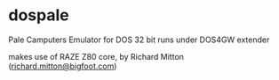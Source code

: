 # dospale
Pale Camputers Emulator for DOS 32 bit runs under DOS4GW extender

makes use of RAZE Z80 core, by Richard Mitton (richard.mitton@bigfoot.com)
